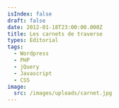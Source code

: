 ```yaml
---
isIndex: false
draft: false
date: 2012-01-18T23:00:00.000Z
title: Les carnets de traverse
types: Editorial
tags:
  - Wordpress
  - PHP
  - jQuery
  - Javascript
  - CSS
image:
  src: /images/uploads/carnet.jpg
---
```

